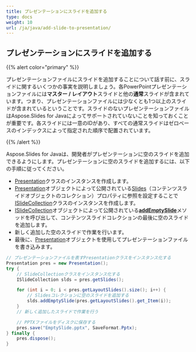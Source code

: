 ```yaml
---
title: プレゼンテーションにスライドを追加する
type: docs
weight: 10
url: /ja/java/add-slide-to-presentation/
---
```


## **プレゼンテーションにスライドを追加する**
{{% alert color="primary" %}} 

プレゼンテーションファイルにスライドを追加することについて話す前に、スライドに関するいくつかの事実を説明しましょう。各PowerPointプレゼンテーションファイルには**マスター / レイアウト**スライドと他の**通常**スライドが含まれています。つまり、プレゼンテーションファイルには少なくとも1つ以上のスライドが含まれているということです。スライドのないプレゼンテーションファイルはAspose.Slides for Javaによってサポートされていないことを知っておくことが重要です。各スライドには一意のIDがあり、すべての通常スライドはゼロベースのインデックスによって指定された順序で配置されています。

{{% /alert %}} 

Aspose.Slides for Javaは、開発者がプレゼンテーションに空のスライドを追加できるようにします。プレゼンテーションに空のスライドを追加するには、以下の手順に従ってください。

- [Presentation](https://reference.aspose.com/slides/java/com.aspose.slides/presentation)クラスのインスタンスを作成します。
- [Presentation](https://reference.aspose.com/slides/java/com.aspose.slides/presentation)オブジェクトによって公開されている[Slides](https://reference.aspose.com/slides/java/com.aspose.slides/Presentation#getSlides--)（コンテンツスライドオブジェクトのコレクション）プロパティに参照を設定することで[ISlideCollection](https://reference.aspose.com/slides/java/com.aspose.slides/ISlideCollection)クラスのインスタンスを作成します。
- [ISlideCollection](https://reference.aspose.com/slides/java/com.aspose.slides/ISlideCollection)オブジェクトによって公開されている[**addEmptySlide**](https://reference.aspose.com/slides/java/com.aspose.slides/ISlideCollection#addEmptySlide-com.aspose.slides.ILayoutSlide-)メソッドを呼び出して、コンテンツスライドコレクションの最後に空のスライドを追加します。
- 新しく追加した空のスライドで作業を行います。
- 最後に、[Presentation](https://reference.aspose.com/slides/java/com.aspose.slides/presentation)オブジェクトを使用してプレゼンテーションファイルを書き込みます。

```java
// プレゼンテーションファイルを表すPresentationクラスをインスタンス化する
Presentation pres = new Presentation();
try {
    // SlideCollectionクラスをインスタンス化する
    ISlideCollection slds = pres.getSlides();

    for (int i = 0; i < pres.getLayoutSlides().size(); i++) {
        // Slidesコレクションに空のスライドを追加する
        slds.addEmptySlide(pres.getLayoutSlides().get_Item(i));
    }
    // 新しく追加したスライドで作業を行う

    // PPTXファイルをディスクに保存する
    pres.save("EmptySlide.pptx", SaveFormat.Pptx);
} finally {
    pres.dispose();
}
```